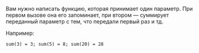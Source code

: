 
Вам нужно написать функцию, которая принимает один параметр. При первом вызове она его запоминает, 
при втором — суммирует переданный параметр с тем, что передали первый раз и тд. 

Например:

`sum(3) = 3;
sum(5) = 8;
sum(20) = 28`

